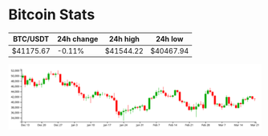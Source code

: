 # Bitcoin Stats

BTC/USDT|24h change|24h high|24h low|
|---|---|---|---|
|$41175.67|-0.11%|$41544.22|$40467.94|

<img src="./chart.svg">
